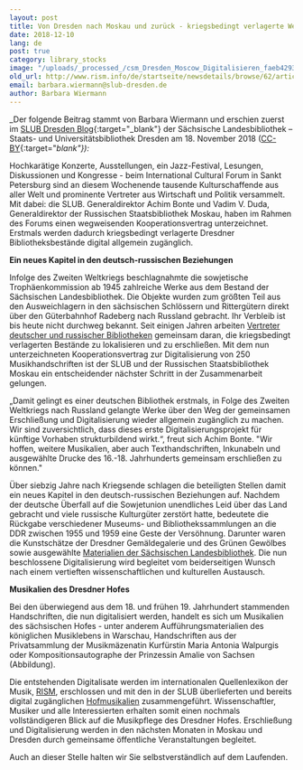 ```yaml
---
layout: post
title: Von Dresden nach Moskau und zurück - kriegsbedingt verlagerte Werke aus der SLUB werden digitalisiert
date: 2018-12-10
lang: de
post: true
category: library_stocks
image: "/uploads/_processed_/csm_Dresden_Moscow_Digitalisieren_faeb42933c.jpg"
old_url: http://www.rism.info/de/startseite/newsdetails/browse/62/article/64/from-dresden-to-moscow-and-back-works-from-the-slub-relocated-during-the-war-will-be-digitized.html
email: barbara.wiermann@slub-dresden.de
author: Barbara Wiermann
---
```



_Der folgende Beitrag stammt von Barbara Wiermann und erschien zuerst im [SLUB Dresden Blog](https://blog.slub-dresden.de/beitrag/2018/11/18/von-dresden-nach-moskau-und-zurueck-kriegsbedingt-verlagerte-werke-aus-der-slub-werden-digitalisier/){:target="_blank"} der Sächsische Landesbibliothek – Staats- und Universitätsbibliothek Dresden am 18. November 2018 ([CC-BY](http://creativecommons.org/licenses/by/4.0/){:target="_blank"}):_

Hochkarätige Konzerte, Ausstellungen, ein Jazz-Festival, Lesungen, Diskussionen und Kongresse - beim International Cultural Forum in Sankt Petersburg sind an diesem Wochenende tausende Kulturschaffende aus aller Welt und prominente Vertreter aus Wirtschaft und Politik versammelt. Mit dabei: die SLUB. Generaldirektor Achim Bonte und Vadim V. Duda, Generaldirektor der Russischen Staatsbibliothek Moskau, haben im Rahmen des Forums einen wegweisenden Kooperationsvertrag unterzeichnet. Erstmals werden dadurch kriegsbedingt verlagerte Dresdner Bibliotheksbestände digital allgemein zugänglich.

**Ein neues Kapitel in den deutsch-russischen Beziehungen**

Infolge des Zweiten Weltkriegs beschlagnahmte die sowjetische Trophäenkommission ab 1945 zahlreiche Werke aus dem Bestand der Sächsischen Landesbibliothek. Die Objekte wurden zum größten Teil aus den Ausweichlagern in den sächsischen Schlössern und Rittergütern direkt über den Güterbahnhof Radeberg nach Russland gebracht. Ihr Verbleib ist bis heute nicht durchweg bekannt. Seit einigen Jahren arbeiten [Vertreter deutscher und russischer Bibliotheken](https://www.preussischer-kulturbesitz.de/schwerpunkte/kooperationen/deutsch-russischer-bibliotheksdialog.html) gemeinsam daran, die kriegsbedingt verlagerten Bestände zu lokalisieren und zu erschließen. Mit dem nun unterzeichneten Kooperationsvertrag zur Digitalisierung von 250 Musikhandschriften ist der SLUB und der Russischen Staatsbibliothek Moskau ein entscheidender nächster Schritt in der Zusammenarbeit gelungen.

„Damit gelingt es einer deutschen Bibliothek erstmals, in Folge des Zweiten Weltkriegs nach Russland gelangte Werke über den Weg der gemeinsamen Erschließung und Digitalisierung wieder allgemein zugänglich zu machen. Wir sind zuversichtlich, dass dieses erste Digitalisierungsprojekt für künftige Vorhaben strukturbildend wirkt.“, freut sich Achim Bonte. "Wir hoffen, weitere Musikalien, aber auch Texthandschriften, Inkunabeln und ausgewählte Drucke des 16.-18. Jahrhunderts gemeinsam erschließen zu können."

Über siebzig Jahre nach Kriegsende schlagen die beteiligten Stellen damit ein neues Kapitel in den deutsch-russischen Beziehungen auf. Nachdem der deutsche Überfall auf die Sowjetunion unendliches Leid über das Land gebracht und viele russische Kulturgüter zerstört hatte, bedeutete die Rückgabe verschiedener Museums- und Bibliothekssammlungen an die DDR zwischen 1955 und 1959 eine Geste der Versöhnung. Darunter waren die Kunstschätze der Dresdner Gemäldegalerie und des Grünen Gewölbes sowie ausgewählte [Materialien der Sächsischen Landesbibliothek](http://nbn-resolving.de/urn:nbn:de:bsz:14-ds-1228924199911-36977). Die nun beschlossene Digitalisierung wird begleitet vom beiderseitigen Wunsch nach einem vertieften wissenschaftlichen und kulturellen Austausch.

**Musikalien des Dresdner Hofes**

Bei den überwiegend aus dem 18. und frühen 19. Jahrhundert stammenden Handschriften, die nun digitalisiert werden, handelt es sich um Musikalien des sächsischen Hofes - unter anderem Aufführungsmaterialien des königlichen Musiklebens in Warschau, Handschriften aus der Privatsammlung der Musikmäzenatin Kurfürstin Maria Antonia Walpurgis oder Kompositionsautographe der Prinzessin Amalie von Sachsen (Abbildung).

Die entstehenden Digitalisate werden im internationalen Quellenlexikon der Musik, [RISM](https://opac.rism.info/index.php?id=15), erschlossen und mit den in der SLUB überlieferten und bereits digital zugänglichen [Hofmusikalien](https://hofmusik.slub-dresden.de/) zusammengeführt. Wissenschaftler, Musiker und alle Interessierten erhalten somit einen nochmals vollständigeren Blick auf die Musikpflege des Dresdner Hofes. Erschließung und Digitalisierung werden in den nächsten Monaten in Moskau und Dresden durch gemeinsame öffentliche Veranstaltungen begleitet.

Auch an dieser Stelle halten wir Sie selbstverständlich auf dem Laufenden.

<script type="text/javascript">var switchTo5x=true;</script><script type="text/javascript" src="http://w.sharethis.com/button/buttons.js"></script><script type="text/javascript">stLight.options({publisher: "9b601438-1ce1-49d8-bfd7-9cff5df54c17", doNotHash: false, doNotCopy: false, hashAddressBar: false});</script>